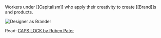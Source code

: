 Workers under [[Capitalism]] who apply their creativity to create [[Brand]]s and products.

![Designer as Brander](https://www.untold-stories.net/projects/02_CAPS_LOCK/CL04.jpg)

Read: [CAPS LOCK by Ruben Pater](https://www.untold-stories.net/?p=CAPS_LOCK)
